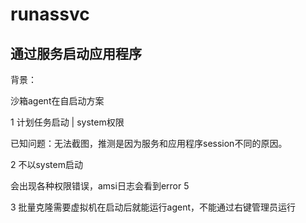 # runassvc

## 通过服务启动应用程序

背景：

沙箱agent在自启动方案

1 计划任务启动 | system权限

已知问题：无法截图，推测是因为服务和应用程序session不同的原因。

2  不以system启动

会出现各种权限错误，amsi日志会看到error 5 

3 批量克隆需要虚拟机在启动后就能运行agent，不能通过右键管理员运行
